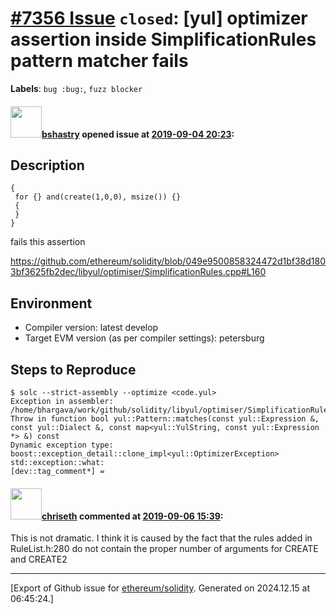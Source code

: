 # [\#7356 Issue](https://github.com/ethereum/solidity/issues/7356) `closed`: [yul] optimizer assertion inside SimplificationRules pattern matcher fails
**Labels**: `bug :bug:`, `fuzz blocker`


#### <img src="https://avatars.githubusercontent.com/u/2388185?v=4" width="50">[bshastry](https://github.com/bshastry) opened issue at [2019-09-04 20:23](https://github.com/ethereum/solidity/issues/7356):

## Description

```
{
 for {} and(create(1,0,0), msize()) {} 
 {
 }
}
```

fails this assertion

https://github.com/ethereum/solidity/blob/049e9500858324472d1bf38d1803bf3625fb2dec/libyul/optimiser/SimplificationRules.cpp#L160

## Environment

- Compiler version: latest develop
- Target EVM version (as per compiler settings): petersburg

## Steps to Reproduce

```
$ solc --strict-assembly --optimize <code.yul>
Exception in assembler: /home/bhargava/work/github/solidity/libyul/optimiser/SimplificationRules.cpp(160): Throw in function bool yul::Pattern::matches(const yul::Expression &, const yul::Dialect &, const map<yul::YulString, const yul::Expression *> &) const
Dynamic exception type: boost::exception_detail::clone_impl<yul::OptimizerException>
std::exception::what:
[dev::tag_comment*] =
```

#### <img src="https://avatars.githubusercontent.com/u/9073706?v=4" width="50">[chriseth](https://github.com/chriseth) commented at [2019-09-06 15:39](https://github.com/ethereum/solidity/issues/7356#issuecomment-528904954):

This is not dramatic. I think it is caused by the fact that the rules added in RuleList.h:280 do not contain the proper number of arguments for CREATE and CREATE2


-------------------------------------------------------------------------------



[Export of Github issue for [ethereum/solidity](https://github.com/ethereum/solidity). Generated on 2024.12.15 at 06:45:24.]
